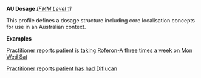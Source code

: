 **AU Dosage**  *[[FMM Level 1](guidance.html)]*

This profile defines a dosage structure including core localisation concepts for use in an Australian context.

**Examples**

[Practitioner reports patient is taking Roferon-A three times a week on Mon Wed Sat](MedicationStatement-MedicationStatementexample0.html)

[Practitioner reports patient has had Diflucan](MedicationStatement-MedicationStatementexample2.html)




